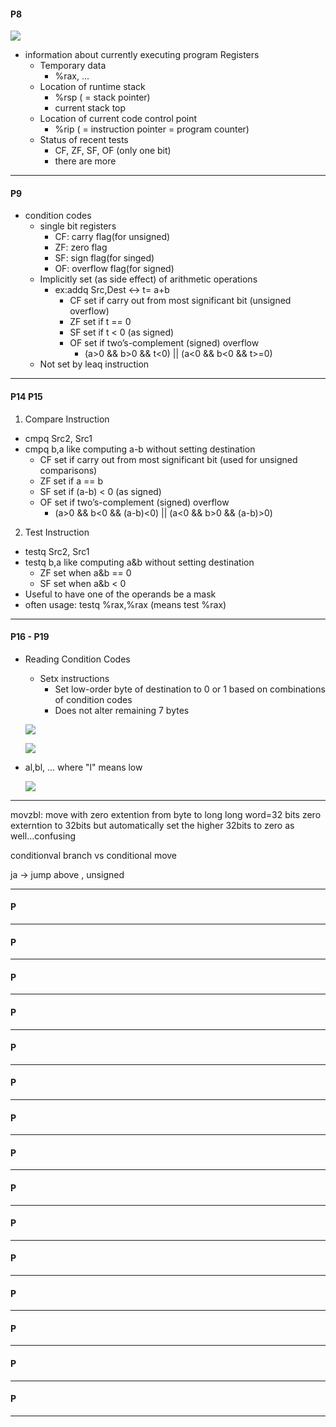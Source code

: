 #### P8
![](https://i.imgur.com/dtw7v3K.png)

- information about currently executing program Registers
  - Temporary data
    - %rax, ...
  - Location of runtime stack
    - %rsp ( = stack pointer)
    - current stack top
  - Location of current code control point
    - %rip ( = instruction pointer = program counter)
  - Status of recent tests
    - CF, ZF, SF, OF (only one bit)
    - there are more
---

#### P9
- condition codes
  - single bit registers
    - CF: carry flag(for unsigned)
    - ZF: zero flag
    - SF: sign flag(for singed)
    - OF: overflow flag(for signed)
  - Implicitly set (as side effect) of arithmetic operations
    - ex:addq Src,Dest <-> t= a+b
      - CF set if carry out from most significant bit (unsigned overflow)
      - ZF set if t == 0
      - SF set if t < 0 (as signed)
      - OF set if two’s-complement (signed) overflow 
        - (a>0 && b>0 && t<0) || (a<0 && b<0 && t>=0)
  - Not set by leaq instruction

---

#### P14 P15
1. Compare Instruction
  - cmpq Src2, Src1
  - cmpq b,a like computing a-b without setting destination
    - CF set if carry out from most significant bit (used for unsigned comparisons)
    - ZF set if a == b
    - SF set if (a-b) < 0 (as signed)
    - OF set if two’s-complement (signed) overflow
      - (a>0 && b<0 && (a-b)<0) || (a<0 && b>0 && (a-b)>0)
2. Test Instruction
  - testq Src2, Src1
  - testq b,a like computing a&b without setting destination
    - ZF set when a&b == 0
    - SF set when a&b < 0
  - Useful to have one of the operands be a mask
  - often usage: testq %rax,%rax (means test %rax)

---

#### P16 - P19
- Reading Condition Codes
  - Setx instructions
    - Set low-order byte of destination to 0 or 1 based on combinations of condition codes
    - Does not alter remaining 7 bytes

  ![](https://i.imgur.com/KY5ZHGc.png)
  
  ![](https://i.imgur.com/XBQyulO.png)
  
- al,bl, ... where "l" means low


  ![](https://i.imgur.com/ajLADph.png)

---




movzbl: move with zero extention from byte to long
long word=32 bits
zero externtion to 32bits but automatically set the higher 32bits to zero as well...confusing


conditionval branch vs conditional move

ja -> jump above , unsigned

---

#### P
---
#### P
---
#### P
---
#### P
---
#### P
---
#### P
---
#### P
---
#### P
---
#### P
---
#### P
---
#### P
---
#### P
---
#### P
---
#### P
---
#### P
---
